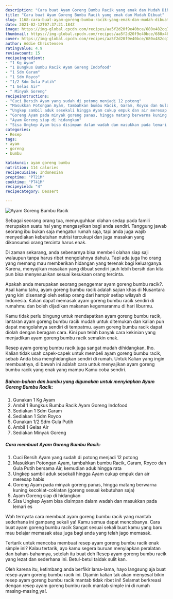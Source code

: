 ```yaml
---
description: "Cara buat Ayam Goreng Bumbu Racik yang enak dan Mudah Dibuat"
title: "Cara buat Ayam Goreng Bumbu Racik yang enak dan Mudah Dibuat"
slug: 1168-cara-buat-ayam-goreng-bumbu-racik-yang-enak-dan-mudah-dibuat
date: 2021-02-12T07:37:21.184Z
image: https://img-global.cpcdn.com/recipes/aa5f2d20f9e40bce/680x482cq70/ayam-goreng-bumbu-racik-foto-resep-utama.jpg
thumbnail: https://img-global.cpcdn.com/recipes/aa5f2d20f9e40bce/680x482cq70/ayam-goreng-bumbu-racik-foto-resep-utama.jpg
cover: https://img-global.cpcdn.com/recipes/aa5f2d20f9e40bce/680x482cq70/ayam-goreng-bumbu-racik-foto-resep-utama.jpg
author: Addie Christensen
ratingvalue: 4.9
reviewcount: 15
recipeingredient:
- "1 Kg Ayam"
- "1 Bungkus Bumbu Racik Ayam Goreng Indofood"
- "1 Sdm Garam"
- "1 Sdm Royco"
- "1/2 Sdm Gula Putih"
- "1 Gelas Air"
- " Minyak Goreng"
recipeinstructions:
- "Cuci Bersih Ayam yang sudah di potong menjadi 12 potong"
- "Masukkan Potongan Ayam, tambahkan bumbu Racik, Garam, Royco dan Gula Putih bersama Air, kemudian aduk hingga rata"
- "Ungkep sambil aduk sesekali hingga Ayam cukup empuk dan air meresap habis"
- "Goreng Ayam pada minyak goreng panas, hingga matang berwarna kuning kecoklat-coklatan (goreng sesuai kebutuhan saja)"
- "Ayam Goreng siap di hidangkan"
- "Sisa Ungkep Ayam bisa disimpan dalam wadah dan masukkan pada lemari es"
categories:
- Resep
tags:
- ayam
- goreng
- bumbu

katakunci: ayam goreng bumbu 
nutrition: 114 calories
recipecuisine: Indonesian
preptime: "PT21M"
cooktime: "PT41M"
recipeyield: "4"
recipecategory: Dessert

---
```



![Ayam Goreng Bumbu Racik](https://img-global.cpcdn.com/recipes/aa5f2d20f9e40bce/680x482cq70/ayam-goreng-bumbu-racik-foto-resep-utama.jpg)

Sebagai seorang orang tua, menyuguhkan olahan sedap pada famili merupakan suatu hal yang mengasyikan bagi anda sendiri. Tanggung jawab seorang ibu bukan saja mengatur rumah saja, tapi anda juga wajib menyediakan kebutuhan nutrisi tercukupi dan juga masakan yang dikonsumsi orang tercinta harus enak.

Di zaman  sekarang, anda sebenarnya bisa membeli olahan siap saji walaupun tanpa harus ribet mengolahnya dahulu. Tapi ada juga lho orang yang memang mau memberikan hidangan yang terenak bagi keluarganya. Karena, menyajikan masakan yang dibuat sendiri jauh lebih bersih dan kita pun bisa menyesuaikan sesuai kesukaan orang tercinta. 



Apakah anda merupakan seorang penggemar ayam goreng bumbu racik?. Asal kamu tahu, ayam goreng bumbu racik adalah sajian khas di Nusantara yang kini disenangi oleh setiap orang dari hampir setiap wilayah di Indonesia. Kalian dapat memasak ayam goreng bumbu racik sendiri di rumahmu dan boleh dijadikan makanan kegemaranmu di hari liburmu.

Kamu tidak perlu bingung untuk mendapatkan ayam goreng bumbu racik, lantaran ayam goreng bumbu racik mudah untuk ditemukan dan kalian pun dapat mengolahnya sendiri di tempatmu. ayam goreng bumbu racik dapat diolah dengan beragam cara. Kini pun telah banyak cara kekinian yang menjadikan ayam goreng bumbu racik semakin enak.

Resep ayam goreng bumbu racik juga sangat mudah dihidangkan, lho. Kalian tidak usah capek-capek untuk membeli ayam goreng bumbu racik, sebab Anda bisa menghidangkan sendiri di rumah. Untuk Kalian yang ingin membuatnya, di bawah ini adalah cara untuk menyajikan ayam goreng bumbu racik yang enak yang mampu Kamu coba sendiri.

<!--inarticleads1-->

##### Bahan-bahan dan bumbu yang digunakan untuk menyiapkan Ayam Goreng Bumbu Racik:

1. Gunakan 1 Kg Ayam
1. Ambil 1 Bungkus Bumbu Racik Ayam Goreng Indofood
1. Sediakan 1 Sdm Garam
1. Sediakan 1 Sdm Royco
1. Gunakan 1/2 Sdm Gula Putih
1. Ambil 1 Gelas Air
1. Sediakan  Minyak Goreng




<!--inarticleads2-->

##### Cara membuat Ayam Goreng Bumbu Racik:

1. Cuci Bersih Ayam yang sudah di potong menjadi 12 potong
1. Masukkan Potongan Ayam, tambahkan bumbu Racik, Garam, Royco dan Gula Putih bersama Air, kemudian aduk hingga rata
1. Ungkep sambil aduk sesekali hingga Ayam cukup empuk dan air meresap habis
1. Goreng Ayam pada minyak goreng panas, hingga matang berwarna kuning kecoklat-coklatan (goreng sesuai kebutuhan saja)
1. Ayam Goreng siap di hidangkan
1. Sisa Ungkep Ayam bisa disimpan dalam wadah dan masukkan pada lemari es




Wah ternyata cara membuat ayam goreng bumbu racik yang mantab sederhana ini gampang sekali ya! Kamu semua dapat mencobanya. Cara buat ayam goreng bumbu racik Sangat sesuai sekali buat kamu yang baru mau belajar memasak atau juga bagi anda yang telah jago memasak.

Tertarik untuk mencoba membuat resep ayam goreng bumbu racik enak simple ini? Kalau tertarik, ayo kamu segera buruan menyiapkan peralatan dan bahan-bahannya, setelah itu buat deh Resep ayam goreng bumbu racik yang lezat dan sederhana ini. Betul-betul taidak sulit kan. 

Oleh karena itu, ketimbang anda berfikir lama-lama, hayo langsung aja buat resep ayam goreng bumbu racik ini. Dijamin kalian tak akan menyesal bikin resep ayam goreng bumbu racik mantab tidak ribet ini! Selamat berkreasi dengan resep ayam goreng bumbu racik mantab simple ini di rumah masing-masing,ya!.

